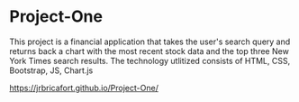 # Project-One

This project is a financial application that takes the user's search query and returns back a chart with the most recent stock data and the top three New York Times search results. The technology utlitized consists of HTML, CSS, Bootstrap, JS, Chart.js

https://jrbricafort.github.io/Project-One/
